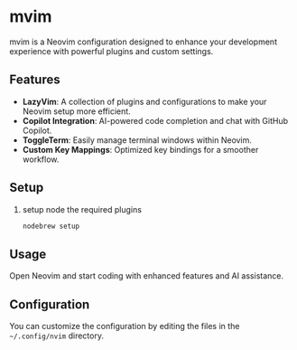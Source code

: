 # mvim

mvim is a Neovim configuration designed to enhance your development experience with powerful plugins and custom settings.

## Features

- **LazyVim**: A collection of plugins and configurations to make your Neovim setup more efficient.
- **Copilot Integration**: AI-powered code completion and chat with GitHub Copilot.
- **ToggleTerm**: Easily manage terminal windows within Neovim.
- **Custom Key Mappings**: Optimized key bindings for a smoother workflow.

## Setup

1. setup node the required plugins

   ```sh
   nodebrew setup
   ```

## Usage

Open Neovim and start coding with enhanced features and AI assistance.

## Configuration

You can customize the configuration by editing the files in the `~/.config/nvim` directory.
